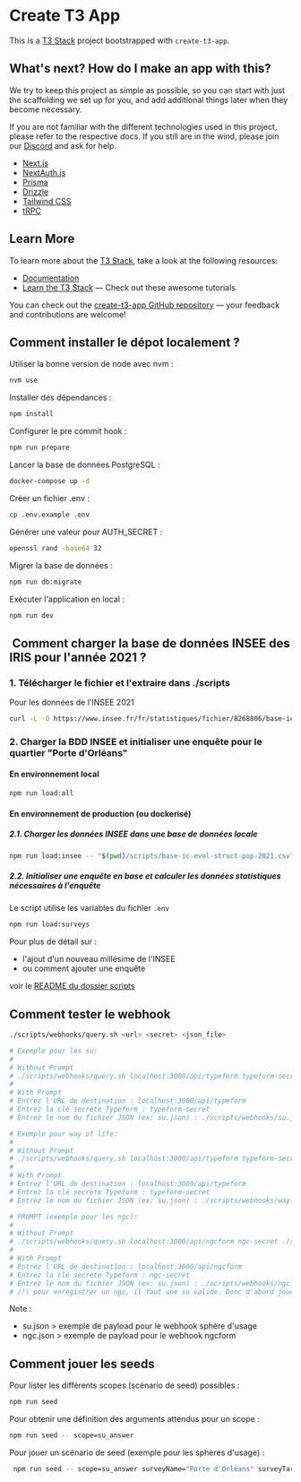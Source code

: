 # Create T3 App

This is a [T3 Stack](https://create.t3.gg/) project bootstrapped with `create-t3-app`.

## What's next? How do I make an app with this?

We try to keep this project as simple as possible, so you can start with just the scaffolding we set up for you, and add additional things later when they become necessary.

If you are not familiar with the different technologies used in this project, please refer to the respective docs. If you still are in the wind, please join our [Discord](https://t3.gg/discord) and ask for help.

- [Next.js](https://nextjs.org)
- [NextAuth.js](https://next-auth.js.org)
- [Prisma](https://prisma.io)
- [Drizzle](https://orm.drizzle.team)
- [Tailwind CSS](https://tailwindcss.com)
- [tRPC](https://trpc.io)

## Learn More

To learn more about the [T3 Stack](https://create.t3.gg/), take a look at the following resources:

- [Documentation](https://create.t3.gg/)
- [Learn the T3 Stack](https://create.t3.gg/en/faq#what-learning-resources-are-currently-available) — Check out these awesome tutorials

You can check out the [create-t3-app GitHub repository](https://github.com/t3-oss/create-t3-app) — your feedback and contributions are welcome!

## Comment installer le dépot localement ?

Utiliser la bonne version de node avec nvm :

```sh
nvm use
```

Installer des dépendances :

```sh
npm install
```

Configurer le pre commit hook :

```sh
npm run prepare
```

Lancer la base de données PostgreSQL :

```sh
docker-compose up -d
```

Créer un fichier .env :

```sh
cp .env.example .env
```

Générer une valeur pour AUTH_SECRET :

```sh
openssl rand -base64 32
```

Migrer la base de données :

```sh
npm run db:migrate
```

Exécuter l'application en local :

```sh
npm run dev
```

##  Comment charger la base de données INSEE des IRIS pour l'année 2021 ?

### 1. Télécharger le fichier et l'extraire dans ./scripts

Pour les données de l'INSEE 2021

```bash
curl -L -O https://www.insee.fr/fr/statistiques/fichier/8268806/base-ic-evol-struct-pop-2021_csv.zip && unzip base-ic-evol-struct-pop-2021_csv.zip && mv base-ic-evol-struct-pop-2021.CSV ./scripts/base-ic-evol-struct-pop-2021.csv && rm base-ic-evol-struct-pop-2021_csv.zip
```

### 2. Charger la BDD INSEE et initialiser une enquête pour le quartier "Porte d'Orléans"

#### En environnement local

```bash
npm run load:all
```

#### En environnement de production (ou dockerisé)

##### 2.1. Charger les données INSEE dans une base de données locale

```bash
npm run load:insee -- "$(pwd)/scripts/base-ic-evol-struct-pop-2021.csv" postgresql://postgres:password@localhost:5432/app-near
```

##### 2.2. Initialiser une enquête en base et calculer les données statistiques nécessaires à l'enquête

Le script utilise les variables du fichier `.env`

```bash
npm run load:surveys
```

Pour plus de détail sur :

- l'ajout d'un nouveau millésime de l'INSEE
- ou comment ajouter une enquête

voir le [README du dossier scripts](./scritps/README.md)

## Comment tester le webhook

```bash
./scripts/webhooks/query.sh <url> <secret> <json_file>

# Exemple pour les su:
#
# Without Prompt
# ./scripts/webhooks/query.sh localhost:3000/api/typeform typeform-secret ./scripts/webhooks/su.json
#
# With Prompt
# Entrez l'URL de destination : localhost:3000/api/typeform
# Entrez la clé secrète Typeform : typeform-secret
# Entrez le nom du fichier JSON (ex: su.json) : ./scripts/webhooks/su.json

# Exemple pour way of life:
#
# Without Prompt
# ./scripts/webhooks/query.sh localhost:3000/api/typeform typeform-secret ./scripts/webhooks/way-of-life.json
#
# With Prompt
# Entrez l'URL de destination : localhost:3000/api/typeform
# Entrez la clé secrète Typeform : typeform-secret
# Entrez le nom du fichier JSON (ex: su.json) : ./scripts/webhooks/way-of-life.json

# PROMPT (exemple pour les ngc):
#
# Without Prompt
# ./scripts/webhooks/query.sh localhost:3000/api/ngcform ngc-secret ./scripts/webhooks/ngc.json
#
# With Prompt
# Entrez l'URL de destination : localhost:3000/api/ngcform
# Entrez la clé secrète Typeform : ngc-secret
# Entrez le nom du fichier JSON (ex: su.json) : ./scripts/webhooks/ngc.json
# /!\ pour enregistrer un ngc, il faut une su valide. Donc d'abord jouer les su, puis dans le ngc.json saisir un suId valide
```

Note :

- su.json > exemple de payload pour le webhook sphère d'usage
- ngc.json > exemple de payload pour le webhook ngcform

## Comment jouer les seeds

Pour lister les différents scopes (scénario de seed) possibles :

```bash
npm run seed
```

Pour obtenir une définition des arguments attendus pour un scope :

```bash
npm run seed -- scope=su_answer
```

Pour jouer un scénario de seed (exemple pour les sphères d'usage) :

```bash
 npm run seed -- scope=su_answer surveyName="Porte d'Orléans" surveyTarget=400 surveyCase=LESS_THAN_GLOBAL_TARGET
```

